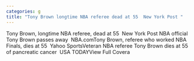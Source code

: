 ```yaml
---
categories: g
title: "Tony Brown longtime NBA referee dead at 55  New York Post "
---
```

Tony Brown, longtime NBA referee, dead at 55&nbsp;&nbsp;New York Post NBA official Tony Brown passes away&nbsp;&nbsp;NBA.comTony Brown, referee who worked NBA Finals, dies at 55&nbsp;&nbsp;Yahoo SportsVeteran NBA referee Tony Brown dies at 55 of pancreatic cancer&nbsp;&nbsp;USA TODAYView Full Covera
